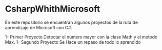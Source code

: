 # CsharpWhithMicrosoft
En este repositorio se encuentran algunos proyectos de la ruta de aprendizaje de Microsoft con C#.

1- Primer Proyecto
Detectar el numero mayor con la clase Math y el metodo Max.
1- Segundo Proyecto
Se Hace un repaso de todo lo aprendido
